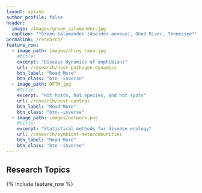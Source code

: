 ```yaml
---
layout: splash
author_profile: false
header:
  image: /images/green_salamander.jpg
  caption: "*Green Salamander (Aneides aeneus), Obed River, Tennessee*"
permalink: /research/
feature_row:
  - image_path: images/shiny_rana.jpg
    #title:
    excerpt: "Disease dynamics of amphibians"
    url: /research/host-pathogen-dynamics
    btn_label: "Read More"
    btn_class: "btn--inverse"
  - image_path: DFTM.jpg
    #title:
    excerpt: "Hot hosts, hot species, and hot spots"
    url: /research/pest-control
    btn_label: "Read More"
    btn_class: "btn--inverse"
  - image_path: images/network.png
    #title:
    excerpt: "Statistical methods for disease ecology"
    url: /research/symbiont-metacommunities
    btn_label: "Read More"
    btn_class: "btn--inverse"
---
```


## Research Topics

{% include feature_row %}
